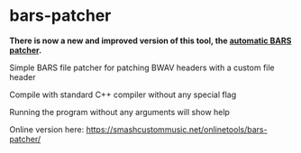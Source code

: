 # bars-patcher

**There is now a new and improved version of this tool, the [automatic BARS patcher](https://github.com/ic-scm/automatic-bars-patcher).**

Simple BARS file patcher for patching BWAV headers with a custom file header

Compile with standard C++ compiler without any special flag

Running the program without any arguments will show help

Online version here: https://smashcustommusic.net/onlinetools/bars-patcher/
